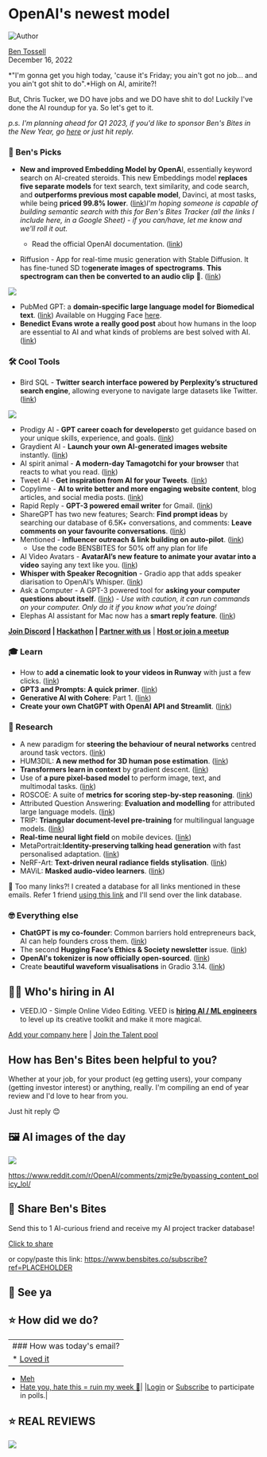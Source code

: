 # OpenAI's newest model

![Author](https://media.beehiiv.com/cdn-cgi/image/fit=scale-down,format=auto,onerror=redirect,quality=80/uploads/user/profile_picture/fc858b4d-39e3-4be1-abf4-2b55504e21a2/thumb_uJ4UYake_400x400.jpg)

[Ben Tossell](https://www.twitter.com/bentossell)\
December 16, 2022

\*"I'm gonna get you high today, 'cause it's Friday; you ain't got no job... and you ain't got shit to do".\*High on AI, amirite?!

But, Chris Tucker, we DO have jobs and we DO have shit to do! Luckily I've done the AI roundup for ya. So let's get to it.

*p.s. I'm planning ahead for Q1 2023, if you'd like to sponsor Ben's Bites in the New Year, go [here](https://sponsor.bensbites.co/) or just hit reply.*

### **🤌 Ben's Picks**

- **New and improved Embedding Model by OpenA**I, essentially keyword search on AI-created steroids. This new Embeddings model **replaces five separate models** for text search, text similarity, and code search, and **outperforms previous most capable model**, Davinci, at most tasks, while being **priced 99.8% lower**. ([link](https://openai.com/blog/new-and-improved-embedding-model/))*I'm hoping someone is capable of building semantic search with this for Ben's Bites Tracker (all the links I include here, in a Google Sheet) - if you can/have, let me know and we'll roll it out.*

  - Read the official OpenAI documentation. ([link](https://beta.openai.com/docs/guides/embeddings/what-are-embeddings))
- Riffusion - App for real-time music generation with Stable Diffusion. It has fine-tuned SD to**generate images of** **spectrograms**. **This spectrogram can then be converted to an audio clip** 🤯. ([link](https://github.com/hmartiro/riffusion-app))

![](https://media.beehiiv.com/cdn-cgi/image/fit=scale-down,format=auto,onerror=redirect,quality=80/uploads/asset/file/b4bc44ab-caff-476f-b571-768b5ad83097/web_app_screenshot.png)

- PubMed GPT: a **domain-specific large language model for Biomedical text**. ([link](https://www.mosaicml.com/blog/introducing-pubmed-gpt)) Available on Hugging Face [here](https://huggingface.co/stanford-crfm/pubmedgpt).
- **Benedict Evans wrote a really good post** about how humans in the loop are essential to AI and what kinds of problems are best solved with AI. ([link](https://www.ben-evans.com/benedictevans/2022/12/14/ChatGPT-imagenet))

### **🛠️ Cool Tools**

- Bird SQL - **Twitter search interface powered by Perplexity’s structured search engine**, allowing everyone to navigate large datasets like Twitter. ([link](https://www.perplexity.ai/sql))

![](https://media.beehiiv.com/cdn-cgi/image/fit=scale-down,format=auto,onerror=redirect,quality=80/uploads/asset/file/fd43d147-7932-475f-896c-af6326fb402c/ezgif.com-gif-maker__39_.gif)

- Prodigy AI - **GPT career coach for developers**to get guidance based on your unique skills, experience, and goals. ([link](https://ai.prodi.gg/))
- Graydient AI - **Launch your own AI-generated images website** instantly. ([link](https://graydient.ai/))
- AI spirit animal - **A modern-day Tamagotchi for your browser** that reacts to what you read. ([link](https://aispiritanimal.com/))
- Tweet AI - **Get inspiration from AI for your Tweets**. ([link](https://tweetai.com/))
- Copylime - **AI to write better and more engaging website content**, blog articles, and social media posts. ([link](https://copylime.com/))
- Rapid Reply - **GPT-3 powered email writer** for Gmail. ([link](https://rapidreply.ai/))
- ShareGPT has two new features; Search: **Find prompt ideas** by searching our database of 6.5K+ conversations, and comments: **Leave comments on your favourite conversations**. ([link](https://sharegpt.com/))
- Mentioned - **Influencer outreach & link building on auto-pilot**. ([link](https://www.mentioned.ai/))
  - Use the code BENSBITES for 50% off any plan for life
- AI Video Avatars - **AvatarAI’s new feature to animate your avatar into a video** saying any text like you. ([link](https://twitter.com/levelsio/status/1603441742384140288))
- **Whisper with Speaker Recognition** - Gradio app that adds speaker diarisation to OpenAI’s Whisper. ([link](https://huggingface.co/spaces/dwarkesh/whisper-speaker-recognition))
- Ask a Computer - A GPT-3 powered tool for **asking your computer questions about itself**. ([link](https://george.mand.is/2022/12/ask-a-computer-a-toy-powered-by-gpt-3-and-reckless-abandon/)) - *Use with caution, it can run commands on your computer. Only do it if you know what you're doing!*
- Elephas AI assistant for Mac now has a **smart reply feature**. ([link](https://twitter.com/KambanTheMaker/status/1603356154242834432))

**[Join Discord](https://discord.gg/qd92NKjDdE) | [Hackathon](https://vanilla-peach-484.notion.site/Ben-s-Bites-AI-Hackathon-27k-324b3e8b3d474a12a2e828b7ac45f9f9) | [Partner with us](https://sponsor.bensbites.co/)** | [**Host or join a meetup**](https://meetups.bensbites.co/)

### **🎓 Learn**

- How to **add a cinematic look to your videos in Runway** with just a few clicks. ([link](https://twitter.com/runwayml/status/1603402175396323329))
- **​​GPT3 and Prompts: A quick primer**. ([link](https://buildspace.so/notes/intro-to-gpt3-prompts))
- **Generative AI with Cohere**: Part 1. ([link](https://txt.cohere.ai/generative-ai-part-1/))
- **Create your own ChatGPT with OpenAI API and Streamlit**. ([link](https://twitter.com/itsafiz/status/1603705147405651969))

### **🔬 Research**

- A new paradigm for **steering the behaviour of neural networks** centred around task vectors. ([link](https://arxiv.org/abs/2212.04089))
- HUM3DIL: **A new method for 3D human pose estimation**. ([link](https://arxiv.org/abs/2212.07729))
- **Transformers learn in context** by gradient descent. ([link](https://arxiv.org/abs/2212.07677))
- Use of **a pure pixel-based model** to perform image, text, and multimodal tasks. ([link](https://arxiv.org/abs/2212.08045))
- ROSCOE: A suite of **metrics for scoring step-by-step reasoning**. ([link](https://arxiv.org/abs/2212.07919))
- Attributed Question Answering: **Evaluation and modelling** for attributed large language models. ([link](https://arxiv.org/abs/2212.08037))
- TRIP: **Triangular document-level pre-training** for multilingual language models. ([link](https://arxiv.org/abs/2212.07752))
- **Real-time neural light field** on mobile devices. ([link](https://snap-research.github.io/MobileR2L/))
- MetaPortrait:**Identity-preserving talking head generation** with fast personalised adaptation. ([link](https://meta-portrait.github.io/))
- NeRF-Art: **Text-driven neural radiance fields stylisation**. ([link](https://cassiepython.github.io/nerfart/))
- MAViL: **Masked audio-video learners**. ([link](https://arxiv.org/abs/2212.08071))

👋 Too many links?! I created a database for all links mentioned in these emails. Refer 1 friend [using this link](https://www.bensbites.co/subscribe?ref=PLACEHOLDER) and I'll send over the link database.

### **🤓 Everything else**

- **ChatGPT is my co-founder**: Common barriers hold entrepreneurs back, AI can help founders cross them. ([link](https://oneusefulthing.substack.com/p/chatgtp-is-my-co-founder))
- The second **Hugging Face’s Ethics & Society newsletter** issue. ([link](https://huggingface.co/blog/ethics-soc-2))
- **OpenAI's tokenizer is now officially open-sourced**. ([link](https://github.com/openai/tiktoken))
- Create **beautiful waveform visualisations** in Gradio 3.14. ([link](https://twitter.com/gradio/status/1603525848006393856))

## **🧑‍💻 Who's hiring in AI**

- VEED.IO - Simple Online Video Editing. VEED is **[hiring AI / ML engineers](https://veed.teamtailor.com/jobs/2145526-senior-software-engineer-ai-team)** to level up its creative toolkit and make it more magical.

[Add your company here](https://bensbites.pallet.com/hire) | [Join the Talent pool](https://bensbites.pallet.com/talent/welcome?referral=true\&step=welcome\&pallet=)

## How has Ben's Bites been helpful to you?

Whether at your job, for your product (eg getting users), your company (getting investor interest) or anything, really. I'm compiling an end of year review and I'd love to hear from you.

Just hit reply 😊

## **🖼 AI images of the day**

![](https://media.beehiiv.com/cdn-cgi/image/fit=scale-down,format=auto,onerror=redirect,quality=80/uploads/asset/file/63b90413-840c-438b-a19c-3bc34cf42fa3/eaffp562326a1.png)

<https://www.reddit.com/r/OpenAI/comments/zmjz9e/bypassing_content_policy_lol/>

## **🤗 Share Ben's Bites**

Send this to 1 AI-curious friend and receive my AI project tracker database!

[Click to share](https://www.bensbites.co/subscribe?ref=PLACEHOLDER)

or copy/paste this link: https://www.bensbites.co/subscribe?ref=PLACEHOLDER

## **👋 See ya**

## **⭐️ How did we do?**

||
|:---|
|### How was today's email?|
|\* [Loved it](https://www.bensbites.co/login)

- [Meh](https://www.bensbites.co/login)
- [Hate you, hate this = ruin my week 🥹](https://www.bensbites.co/login)|
  |[Login](https://www.bensbites.co/login) or [Subscribe](https://www.bensbites.co/subscribe) to participate in polls.|

## **⭐️ REAL** REVIEWS

![](https://media.beehiiv.com/cdn-cgi/image/fit=scale-down,format=auto,onerror=redirect,quality=80/uploads/asset/file/c8a91ecd-5477-493e-bb9d-9ed8f04bde24/Screenshot_2022-12-13_at_14.55.58.png)
